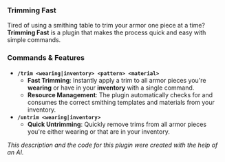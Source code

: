 ### Trimming Fast

Tired of using a smithing table to trim your armor one piece at a time? **Trimming Fast** is a plugin that makes the process quick and easy with simple commands.

### Commands & Features

* **`/trim <wearing|inventory> <pattern> <material>`**
    * **Fast Trimming**: Instantly apply a trim to all armor pieces you're **wearing** or have in your **inventory** with a single command.
    * **Resource Management**: The plugin automatically checks for and consumes the correct smithing templates and materials from your inventory.
* **`/untrim <wearing|inventory>`**
    * **Quick Untrimming**: Quickly remove trims from all armor pieces you're either wearing or that are in your inventory.

*This description and the code for this plugin were created with the help of an AI.*
